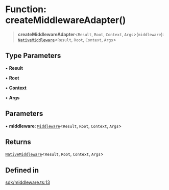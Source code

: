# Function: createMiddlewareAdapter()

> **createMiddlewareAdapter**\<`Result`, `Root`, `Context`, `Args`\>(`middleware`): [`NativeMiddleware`](../type-aliases/NativeMiddleware.md)\<`Result`, `Root`, `Context`, `Args`\>

## Type Parameters

• **Result**

• **Root**

• **Context**

• **Args**

## Parameters

• **middleware**: [`Middleware`](../../index/type-aliases/Middleware.md)\<`Result`, `Root`, `Context`, `Args`\>

## Returns

[`NativeMiddleware`](../type-aliases/NativeMiddleware.md)\<`Result`, `Root`, `Context`, `Args`\>

## Defined in

[sdk/middleware.ts:13](https://github.com/andreisergiu98/baeta/blob/4c16a2c8fa14b6d48e42b6a2c2893542bd64b987/packages/core/sdk/middleware.ts#L13)

